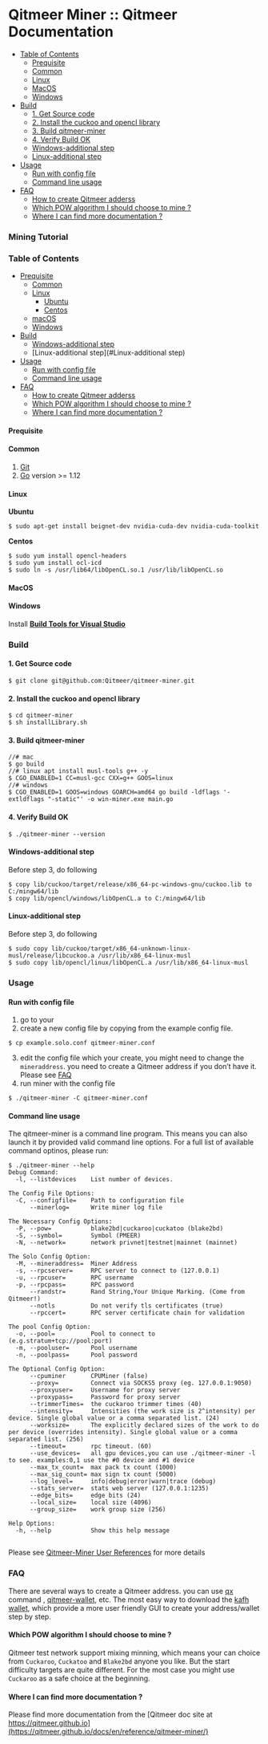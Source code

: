 # Qitmeer Miner :: Qitmeer Documentation

* [Table of Contents](broken-reference)
  * [Prequisite](broken-reference)
  * [Common](broken-reference)
  * [Linux](broken-reference)
  * [MacOS](broken-reference)
  * [Windows](broken-reference)
* [Build](broken-reference)
  * [1. Get Source code](broken-reference)
  * [2. Install the cuckoo and opencl library](broken-reference)
  * [3. Build qitmeer-miner](broken-reference)
  * [4. Verify Build OK](broken-reference)
  * [Windows-additional step](broken-reference)
  * [Linux-additional step](broken-reference)
* [Usage](broken-reference)
  * [Run with config file](broken-reference)
  * [Command line usage](broken-reference)
* [FAQ](broken-reference)
  * [How to create Qitmeer adderss](broken-reference)
  * [Which POW algorithm I should choose to mine ?](broken-reference)
  * [Where I can find more documentation ?](broken-reference)

### Mining Tutorial <a href="#font-colorchocolate-size6mining-tutorialfont" id="font-colorchocolate-size6mining-tutorialfont"></a>

### Table of Contents <a href="#table-of-contents" id="table-of-contents"></a>

* [Prequisite](broken-reference)
  * [Common](broken-reference)
  * [Linux](broken-reference)
    * [Ubuntu](broken-reference)
    * [Centos](broken-reference)
  * [macOS](broken-reference)
  * [Windows](broken-reference)
* [Build](broken-reference)
  * [Windows-additional step](broken-reference)
  * \[Linux-additional step]\(#Linux-additional step)
* [Usage](broken-reference)
  * [Run with config file](broken-reference)
  * [Command line usage](broken-reference)
* [FAQ](broken-reference)
  * [How to create Qitmeer adderss](broken-reference)
  * [Which POW algorithm I should choose to mine ?](broken-reference)
  * [Where I can find more documentation ?](broken-reference)

#### Prequisite <a href="#prequisite" id="prequisite"></a>

#### Common <a href="#common" id="common"></a>

1. [Git](https://git-scm.com/downloads)
2. [Go](https://golang.org/dl/) version >= 1.12

#### Linux <a href="#linux" id="linux"></a>

**Ubuntu**

```
$ sudo apt-get install beignet-dev nvidia-cuda-dev nvidia-cuda-toolkit
```

**Centos**

```
$ sudo yum install opencl-headers
$ sudo yum install ocl-icd
$ sudo ln -s /usr/lib64/libOpenCL.so.1 /usr/lib/libOpenCL.so
```

#### MacOS <a href="#macos" id="macos"></a>

#### Windows <a href="#windows" id="windows"></a>

Install [**Build Tools for Visual Studio**](https://visualstudio.microsoft.com/thank-you-downloading-visual-studio/?sku=BuildTools\&rel=16)

### Build <a href="#build" id="build"></a>

#### 1. Get Source code <a href="#1-get-source-code" id="1-get-source-code"></a>

```
$ git clone git@github.com:Qitmeer/qitmeer-miner.git
```

#### 2. Install the cuckoo and opencl library <a href="#2-install-the-cuckoo-and-opencl-library" id="2-install-the-cuckoo-and-opencl-library"></a>

```
$ cd qitmeer-miner 
$ sh installLibrary.sh
```

#### 3. Build qitmeer-miner <a href="#3-build-qitmeer-miner" id="3-build-qitmeer-miner"></a>

```
//# mac
$ go build
//# linux apt install musl-tools g++ -y
$ CGO_ENABLED=1 CC=musl-gcc CXX=g++ GOOS=linux
//# windows 
$ CGO_ENABLED=1 GOOS=windows GOARCH=amd64 go build -ldflags '-extldflags "-static"' -o win-miner.exe main.go
```

#### 4. Verify Build OK <a href="#4-verify-build-ok" id="4-verify-build-ok"></a>

```
$ ./qitmeer-miner --version
```

#### Windows-additional step <a href="#windows-additional-step" id="windows-additional-step"></a>

Before step 3, do following

```
$ copy lib/cuckoo/target/release/x86_64-pc-windows-gnu/cuckoo.lib to C:/mingw64/lib
$ copy lib/opencl/windows/libOpenCL.a to C:/mingw64/lib
```

#### Linux-additional step <a href="#linux-additional-step" id="linux-additional-step"></a>

Before step 3, do following

```
$ sudo copy lib/cuckoo/target/x86_64-unknown-linux-musl/release/libcuckoo.a /usr/lib/x86_64-linux-musl
$ sudo copy lib/opencl/linux/libOpenCL.a /usr/lib/x86_64-linux-musl
```

### Usage <a href="#usage" id="usage"></a>

#### Run with config file <a href="#run-with-config-file" id="run-with-config-file"></a>

1. go to your
2. create a new config file by copying from the example config file.

```
$ cp example.solo.conf qitmeer-miner.conf
```

3. edit the config file which your create, you might need to change the `mineraddress`. you need to create a Qitmeer address if you don’t have it. Please see [FAQ](broken-reference)
4. run miner with the config file

```
$ ./qitmeer-miner -C qitmeer-miner.conf
```

#### Command line usage <a href="#command-line-usage" id="command-line-usage"></a>

The qitmeer-miner is a command line program. This means you can also launch it by provided valid command line options. For a full list of available command optinos, please run:

```
$ ./qitmeer-miner --help 
Debug Command:
  -l, --listdevices    List number of devices.

The Config File Options:
  -C, --configfile=    Path to configuration file
      --minerlog=      Write miner log file

The Necessary Config Options:
  -P, --pow=           blake2bd|cuckaroo|cuckatoo (blake2bd)
  -S, --symbol=        Symbol (PMEER)
  -N, --network=       network privnet|testnet|mainnet (mainnet)

The Solo Config Option:
  -M, --mineraddress=  Miner Address
  -s, --rpcserver=     RPC server to connect to (127.0.0.1)
  -u, --rpcuser=       RPC username
  -p, --rpcpass=       RPC password
      --randstr=       Rand String,Your Unique Marking. (Come from Qitmeer!)
      --notls          Do not verify tls certificates (true)
      --rpccert=       RPC server certificate chain for validation

The pool Config Option:
  -o, --pool=          Pool to connect to (e.g.stratum+tcp://pool:port)
  -m, --pooluser=      Pool username
  -n, --poolpass=      Pool password

The Optional Config Option:
      --cpuminer       CPUMiner (false)
      --proxy=         Connect via SOCKS5 proxy (eg. 127.0.0.1:9050)
      --proxyuser=     Username for proxy server
      --proxypass=     Password for proxy server
      --trimmerTimes=  the cuckaroo trimmer times (40)
      --intensity=     Intensities (the work size is 2^intensity) per device. Single global value or a comma separated list. (24)
      --worksize=      The explicitly declared sizes of the work to do per device (overrides intensity). Single global value or a comma separated list. (256)
      --timeout=       rpc timeout. (60)
      --use_devices=   all gpu devices,you can use ./qitmeer-miner -l to see. examples:0,1 use the #0 device and #1 device
      --max_tx_count=  max pack tx count (1000)
      --max_sig_count= max sign tx count (5000)
      --log_level=     info|debug|error|warn|trace (debug)
      --stats_server=  stats web server (127.0.0.1:1235)
      --edge_bits=     edge bits (24)
      --local_size=    local size (4096)
      --group_size=    work group size (256)

Help Options:
  -h, --help           Show this help message
 
```

Please see [Qitmeer-Miner User References](https://qitmeer.github.io/docs/en/reference/qitmeer-miner/) for more details

### FAQ <a href="#faq" id="faq"></a>

There are several ways to create a Qitmeer address. you can use [qx](https://qitmeer.github.io/docs/en/reference/qxtools/) command , [qitmeer-wallet](https://github.com/Qitmeer/qitmeer-wallet), etc. The most easy way to download the [kafh wallet](https://www.kahf.io/), which provide a more user friendly GUI to create your address/wallet step by step.

#### Which POW algorithm I should choose to mine ? <a href="#which-pow-algorithm-i-should-choose-to-mine" id="which-pow-algorithm-i-should-choose-to-mine"></a>

Qitmeer test network support mixing minning, which means your can choice from `Cuckaroo`, `Cuckatoo` and `Blake2bd` anyone you like. But the start difficulty targets are quite different. For the most case you might use `Cuckaroo` as a safe choice at the beginning.

#### Where I can find more documentation ? <a href="#where-i-can-find-more-documentation" id="where-i-can-find-more-documentation"></a>

Please find more documentation from the [Qitmeer doc site at https://qitmeer.github.io](https://qitmeer.github.io/docs/en/reference/qitmeer-miner/)
